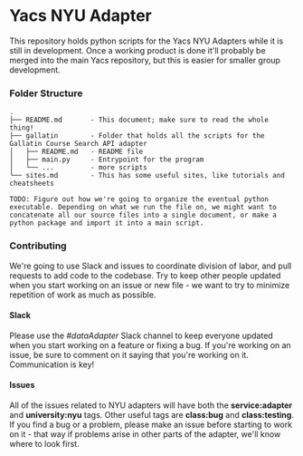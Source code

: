# Yacs NYU Adapter
This repository holds python scripts for the Yacs NYU Adapters while it is still in development. Once a working product is done it'll probably be merged into the main Yacs repository, but this is easier for smaller group development.

### Folder Structure

```
.
├── README.md 		- This document; make sure to read the whole thing!
├── gallatin		- Folder that holds all the scripts for the Gallatin Course Search API adapter
│   ├── README.md	- README file
│   ├── main.py		- Entrypoint for the program
│	└── ...			- more scripts
└── sites.md		- This has some useful sites, like tutorials and cheatsheets

TODO: Figure out how we're going to organize the eventual python executable. Depending on what we run the file on, we might want to concatenate all our source files into a single document, or make a python package and import it into a main script.
```

### Contributing
We're going to use Slack and issues to coordinate division of labor, and pull requests to add code to the codebase. Try to keep other people updated when you start working on an issue or new file - we want to try to minimize repetition of work as much as possible.

#### Slack
Please use the *#dataAdapter* Slack channel to keep everyone updated when you start working on a feature or fixing a bug. If you're working on an issue, be sure to comment on it saying that you're working on it. Communication is key!

#### Issues
All of the issues related to NYU adapters will have both the **service:adapter** and **university:nyu** tags. Other useful tags are **class:bug** and **class:testing**. If you find a bug or a problem, please make an issue before starting to work on it - that way if problems arise in other parts of the adapter, we'll know where to look first.
